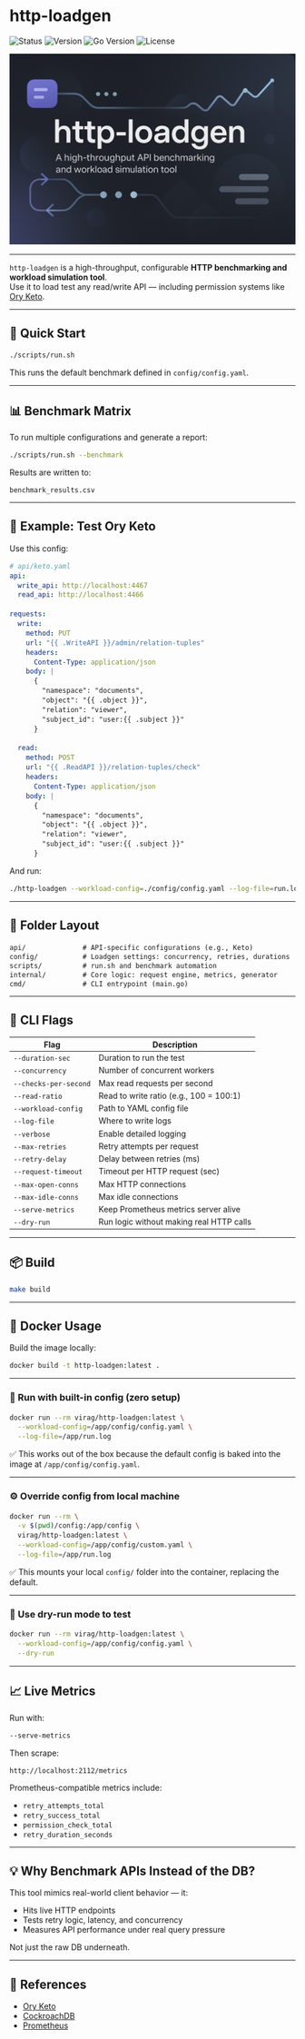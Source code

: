 # http-loadgen

![Status](https://img.shields.io/badge/status-stable-brightgreen)
![Version](https://img.shields.io/badge/version-v0.1.0-blue)
![Go Version](https://img.shields.io/badge/go-1.24-blue)
![License](https://img.shields.io/badge/license-MIT-yellow)

![http-loadgen banner](http-loadgen.png)

---

`http-loadgen` is a high-throughput, configurable **HTTP benchmarking and workload simulation tool**.  
Use it to load test any read/write API — including permission systems like [Ory Keto](https://www.ory.sh/docs/keto).

---

## 🚀 Quick Start

```bash
./scripts/run.sh
````

This runs the default benchmark defined in `config/config.yaml`.

---

## 📊 Benchmark Matrix

To run multiple configurations and generate a report:

```bash
./scripts/run.sh --benchmark
```

Results are written to:

```
benchmark_results.csv
```

---

## 🧪 Example: Test Ory Keto

Use this config:

```yaml
# api/keto.yaml
api:
  write_api: http://localhost:4467
  read_api: http://localhost:4466

requests:
  write:
    method: PUT
    url: "{{ .WriteAPI }}/admin/relation-tuples"
    headers:
      Content-Type: application/json
    body: |
      {
        "namespace": "documents",
        "object": "{{ .object }}",
        "relation": "viewer",
        "subject_id": "user:{{ .subject }}"
      }

  read:
    method: POST
    url: "{{ .ReadAPI }}/relation-tuples/check"
    headers:
      Content-Type: application/json
    body: |
      {
        "namespace": "documents",
        "object": "{{ .object }}",
        "relation": "viewer",
        "subject_id": "user:{{ .subject }}"
      }
```

And run:

```bash
./http-loadgen --workload-config=./config/config.yaml --log-file=run.log
```

---

## 📁 Folder Layout

```
api/              # API-specific configurations (e.g., Keto)
config/           # Loadgen settings: concurrency, retries, durations
scripts/          # run.sh and benchmark automation
internal/         # Core logic: request engine, metrics, generator
cmd/              # CLI entrypoint (main.go)
```

---

## 🔧 CLI Flags

| Flag                  | Description                              |
|-----------------------|------------------------------------------|
| `--duration-sec`      | Duration to run the test                 |
| `--concurrency`       | Number of concurrent workers             |
| `--checks-per-second` | Max read requests per second             |
| `--read-ratio`        | Read to write ratio (e.g., 100 = 100:1)  |
| `--workload-config`   | Path to YAML config file                 |
| `--log-file`          | Where to write logs                      |
| `--verbose`           | Enable detailed logging                  |
| `--max-retries`       | Retry attempts per request               |
| `--retry-delay`       | Delay between retries (ms)               |
| `--request-timeout`   | Timeout per HTTP request (sec)           |
| `--max-open-conns`    | Max HTTP connections                     |
| `--max-idle-conns`    | Max idle connections                     |
| `--serve-metrics`     | Keep Prometheus metrics server alive     |
| `--dry-run`           | Run logic without making real HTTP calls |

---

## 📦 Build

```bash
make build
```

---

## 🐳 Docker Usage

Build the image locally:

```bash
docker build -t http-loadgen:latest .
```

---

### 🚀 Run with built-in config (zero setup)

```bash
docker run --rm virag/http-loadgen:latest \
  --workload-config=/app/config/config.yaml \
  --log-file=/app/run.log
```

✅ This works out of the box because the default config is baked into the image at `/app/config/config.yaml`.

---

### ⚙️ Override config from local machine

```bash
docker run --rm \
  -v $(pwd)/config:/app/config \
  virag/http-loadgen:latest \
  --workload-config=/app/config/custom.yaml \
  --log-file=/app/run.log
```

✅ This mounts your local `config/` folder into the container, replacing the default.

---

### 🧪 Use dry-run mode to test

```bash
docker run --rm virag/http-loadgen:latest \
  --workload-config=/app/config/config.yaml \
  --dry-run
```

---

## 📈 Live Metrics

Run with:

```bash
--serve-metrics
```

Then scrape:

```
http://localhost:2112/metrics
```

Prometheus-compatible metrics include:

* `retry_attempts_total`
* `retry_success_total`
* `permission_check_total`
* `retry_duration_seconds`

---

## 💡 Why Benchmark APIs Instead of the DB?

This tool mimics real-world client behavior — it:

* Hits live HTTP endpoints
* Tests retry logic, latency, and concurrency
* Measures API performance under real query pressure

Not just the raw DB underneath.

---

## 📖 References

* [Ory Keto](https://www.ory.sh/docs/keto)
* [CockroachDB](https://www.cockroachlabs.com/docs/)
* [Prometheus](https://prometheus.io/)
